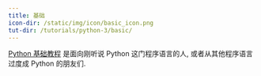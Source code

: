 ```yaml
---
title: 基础
icon-dir: /static/img/icon/basic_icon.png
tut-dir: /tutorials/python-3/basic/
---
```

<a href="{{page.tut-dir}}">Python 基础教程</a> 是面向刚听说 Python 这门程序语言的人, 或者从其他程序语言过度成 Python 的朋友们.

